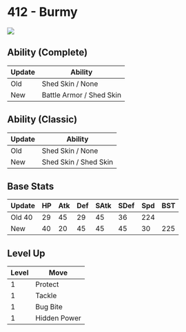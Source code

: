 # 412 - Burmy
![][412]

## Ability (Complete)

Update | Ability
---    | ---
Old    | Shed Skin / None
New    | Battle Armor / Shed Skin

## Ability (Classic)

Update | Ability
---    | ---
Old    | Shed Skin / None
New    | Shed Skin / Shed Skin

## Base Stats

Update | HP | Atk | Def | SAtk | SDef | Spd | BST
---    | ---| --- | --- | ---  | ---  | --- | ---
Old     40 |  29 |  45 |  29  |  45  |  36  |  224
New    | 40 |  20 |  45 |  45  |  45  |  30  |  225

## Level Up

Level | Move
---   | ---
  1   | Protect
  1   | Tackle
  1   | Bug Bite
  1   | Hidden Power



[412]: ../img/pokemon/412.png

